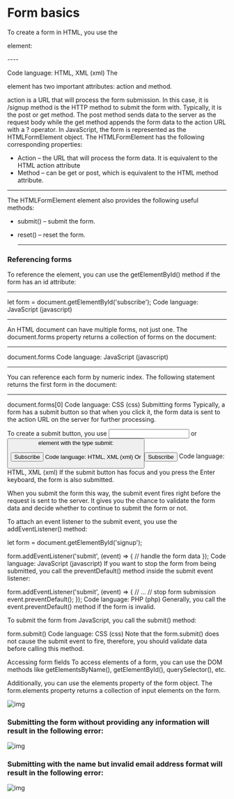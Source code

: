 # Form basics

To create a form in HTML, you use the <form> element:
  

  
<form action="/signup" method="post" id="signup"> 
</form>
----
  
Code language: HTML, XML (xml)
The <form> element has two important attributes: action and method.

action is a URL that will process the form submission. In this case, it is /signup
method is the HTTP method to submit the form with. Typically, it is the post or get method. The post method sends data to the server as the request body while the get method appends the form data to the action URL with a ? operator.
In JavaScript, the form is represented as the HTMLFormElement object. The HTMLFormElement has the following corresponding properties:

- Action – the URL that will process the form data. It is equivalent to the HTML action attribute
- Method – can be get or post, which is equivalent to the HTML method attribute.
  

 ----
  
The HTMLFormElement element also provides the following useful methods:
  

- submit() – submit the form.
- reset() – reset the form.
  
  -----
  
  
### Referencing forms
  
To reference the <form> element, you can use the getElementById() method if the form has an id attribute:
  
-----
  
let form = document.getElementById('subscribe');
Code language: JavaScript (javascript)
  
-----
  
  
An HTML document can have multiple forms, not just one. The document.forms property returns a collection of forms on the document:

-----
  
document.forms
Code language: JavaScript (javascript)

-----
You can reference each form by numeric index. The following statement returns the first form in the document:
  
-----

document.forms[0]
Code language: CSS (css)
Submitting forms
Typically, a form has a submit button so that when you click it, the form data is sent to the action URL on the server for further processing.

To create a submit button, you use <input> or <button> element with the type submit:

<input type="submit" value="Subscribe">
Code language: HTML, XML (xml)
Or

<button type="submit">Subscribe</button>
Code language: HTML, XML (xml)
If the submit button has focus and you press the Enter keyboard, the form is also submitted.

When you submit the form this way, the submit event fires right before the request is sent to the server. It gives you the chance to validate the form data and decide whether to continue to submit the form or not.

To attach an event listener to the submit event, you use the addEventListener() method:

let form  = document.getElementById('signup');

form.addEventListener('submit', (event) => {
    // handle the form data
});
Code language: JavaScript (javascript)
If you want to stop the form from being submitted, you call the preventDefault() method inside the submit event listener:

form.addEventListener('submit', (event) => {
    // ...
    // stop form submission
    event.preventDefault();
});
Code language: PHP (php)
Generally, you call the event.preventDefault() method if the form is invalid.

To submit the form from JavaScript, you call the submit() method:

form.submit()
Code language: CSS (css)
Note that the form.submit() does not cause the submit event to fire, therefore, you should validate data before calling this method.

Accessing form fields
To access elements of a form, you can use the DOM methods like getElementsByName(), getElementById(), querySelector(), etc.

Additionally, you can use the elements property of the form object. The form.elements property returns a collection of input elements on the form.
  
  
![img](https://www.javascripttutorial.net/wp-content/uploads/2020/02/javascript-form.png)
  
### Submitting the form without providing any information will result in the following error:
  
![img](https://www.javascripttutorial.net/wp-content/uploads/2020/02/javascript-form-validation.png)
 
### Submitting with the name but invalid email address format will result in the following error:
  
![img](https://www.javascripttutorial.net/wp-content/uploads/2020/02/javascript-form-validation-email.png)
  

  

